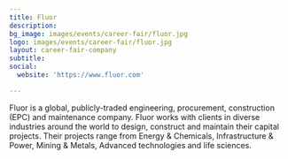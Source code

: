 ```yaml
---
title: Fluor
description: 
bg_image: images/events/career-fair/fluor.jpg
logo: images/events/career-fair/fluor.jpg
layout: career-fair-company
subtitle: 
social:
  website: 'https://www.fluor.com'

---
```

Fluor is a global, publicly-traded engineering, procurement, construction (EPC) and maintenance company. Fluor works with clients in diverse industries around the world to design, construct and maintain their capital projects. Their projects range from Energy & Chemicals, Infrastructure & Power, Mining & Metals, Advanced technologies and life sciences.